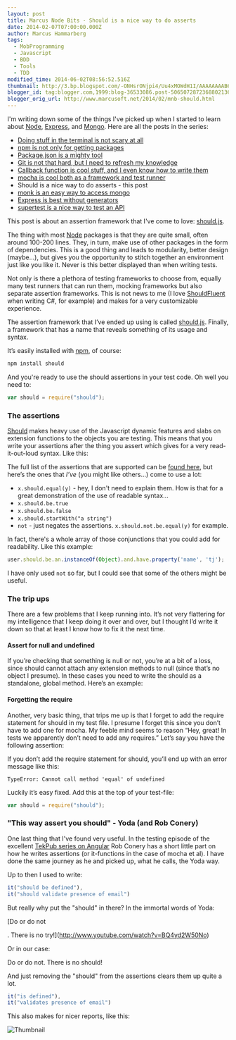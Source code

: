 ```yaml
---
layout: post
title: Marcus Node Bits - Should is a nice way to do asserts
date: 2014-02-07T07:00:00.000Z
author: Marcus Hammarberg
tags:
  - MobProgramming
  - Javascript
  - BDD
  - Tools
  - TDD
modified_time: 2014-06-02T08:56:52.516Z
thumbnail: http://3.bp.blogspot.com/-ONHsrONjpi4/Uu4xMOWdH1I/AAAAAAAAB6U/XmOgOFUgBvE/s72-c/Screen+Shot+2014-02-01+at+20.05.01+.png
blogger_id: tag:blogger.com,1999:blog-36533086.post-5065072872368802136
blogger_orig_url: http://www.marcusoft.net/2014/02/mnb-should.html
---
```


I'm writing down some of the things I've picked up when I started to learn about [Node](http://nodejs.org/), [Express](http://expressjs.com/), and [Mongo](http://www.mongodb.org/). Here are all the posts in the series:

- [Doing stuff in the terminal is not scary at all](http://www.marcusoft.net/2014/02/mnb-terminal.html)
- [npm is not only for getting packages](http://www.marcusoft.net/2014/02/mnb-npm.html)
- [Package.json is a mighty tool](http://www.marcusoft.net/2014/02/mnb-packagejson.html)
- [Git is not that hard, but I need to refresh my knowledge](http://www.marcusoft.net/2014/02/mnb-git.html)
- [Callback function is cool stuff, and I even know how to write them](http://www.marcusoft.net/2014/02/mnb-callbacks.html)
- [mocha is cool both as a framework and test runner](http://www.marcusoft.net/2014/02/mnb-mocha.html)
- Should is a nice way to do asserts - this post
- [monk is an easy way to access mongo](http://www.marcusoft.net/2014/02/mnb-monk.html)
- [Express is best without generators](http://www.marcusoft.net/2014/02/mnb-express.html)
- [supertest is a nice way to test an API](http://www.marcusoft.net/2014/02/mnb-supertest.html)

This post is about an assertion framework that I've come to love: [should.js](https://github.com/visionmedia/should.js).

The thing with most [Node](http://nodejs.org/) packages is that they are quite small, often around 100-200 lines. They, in turn, make use of other packages in the form of dependencies. This is a good thing and leads to modularity, better design (maybe…), but gives you the opportunity to stitch together an environment just like you like it. Never is this better displayed than when writing tests.

Not only is there a plethora of testing frameworks to choose from, equally many test runners that can run them, mocking frameworks but also separate assertion frameworks. This is not news to me (I love [ShouldFluent](https://github.com/erichexter/Should) when writing C#, for example) and makes for a very customizable experience.

The assertion framework that I’ve ended up using is called [should.js](https://github.com/visionmedia/should.js). Finally, a framework that has a name that reveals something of its usage and syntax.

It’s easily installed with [npm](https://npmjs.org/), of course:

```bash
npm install should
```

And you're ready to use the should assertions in your test code. Oh well you need to:

```javascript
var should = require("should");
```

### The assertions

[Should](https://github.com/visionmedia/should.js) makes heavy use of the Javascript dynamic features and slabs on extension functions to the objects you are testing. This means that you write your assertions after the thing you assert which gives for a very read-it-out-loud syntax. Like this:

The full list of the assertions that are supported can be [found here](https://github.com/visionmedia/should.js/), but here’s the ones that *I’ve* (you might like others...) come to use a lot:

- `x.should.equal(y)` - hey, I don't need to explain them. How is that for a great demonstration of the use of readable syntax...
- `x.should.be.true`
- `x.should.be.false`
- `x.should.startWith("a string")`
- `not` - just negates the assertions. `x.should.not.be.equal(y)` for example.

In fact, there's a whole array of those conjunctions that you could add for readability. Like this example:

```javascript
user.should.be.an.instanceOf(Object).and.have.property('name', 'tj');
```

I have only used `not` so far, but I could see that some of the others might be useful.

### The trip ups

There are a few problems that I keep running into. It’s not very flattering for my intelligence that I keep doing it over and over, but I thought I’d write it down so that at least I know how to fix it the next time.

#### Assert for null and undefined

If you’re checking that something is null or not, you’re at a bit of a loss, since should cannot attach any extension methods to null (since that’s no object I presume). In these cases you need to write the should as a standalone, global method. Here’s an example:

#### Forgetting the require

Another, very basic thing, that trips me up is that I forget to add the require statement for should in my test file. I presume I forget this since you don’t have to add one for mocha. My feeble mind seems to reason “Hey, great! In tests we apparently don’t need to add any requires.” Let’s say you have the following assertion:

If you don’t add the require statement for should, you’ll end up with an error message like this:

```plaintext
TypeError: Cannot call method 'equal' of undefined
```

Luckily it’s easy fixed. Add this at the top of your test-file:

```javascript
var should = require("should");
```

### "This way assert you should" - Yoda (and Rob Conery)

One last thing that I've found very useful. In the testing episode of the excellent [TekPub series on Angular](http://tekpub.com/products/angular) Rob Conery has a short little part on how he writes assertions (or it-functions in the case of mocha et al). I have done the same journey as he and picked up, what he calls, the Yoda way.

Up to then I used to write:

```javascript
it("should be defined"),
it("should validate presence of email")
```

But really why put the "should" in there? In the immortal words of Yoda:

[Do or do not

. There is no try!](http://www.youtube.com/watch?v=BQ4yd2W50No)

Or in our case:

Do or do not. There is no should!

And just removing the "should" from the assertions clears them up quite a lot.

```javascript
it("is defined"),
it("validates presence of email")
```

This also makes for nicer reports, like this:

![Thumbnail](http://3.bp.blogspot.com/-ONHsrONjpi4/Uu4xMOWdH1I/AAAAAAAAB6U/XmOgOFUgBvE/s1600/Screen+Shot+2014-02-01+at+20.05.01+.png)